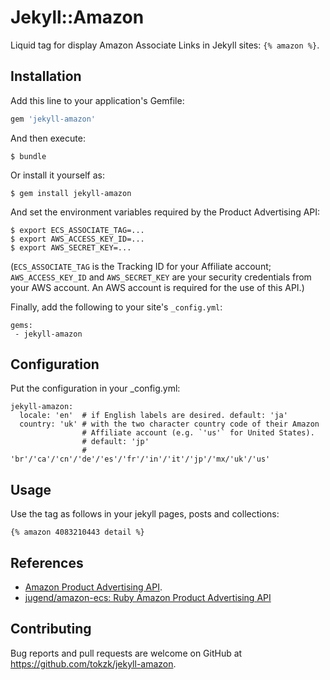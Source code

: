 # Jekyll::Amazon

Liquid tag for display Amazon Associate Links in Jekyll sites: `{% amazon %}`.

## Installation

Add this line to your application's Gemfile:

```ruby
gem 'jekyll-amazon'
```

And then execute:

    $ bundle

Or install it yourself as:

    $ gem install jekyll-amazon

And set the environment variables required by the Product Advertising API:

    $ export ECS_ASSOCIATE_TAG=...
    $ export AWS_ACCESS_KEY_ID=...
    $ export AWS_SECRET_KEY=...

(`ECS_ASSOCIATE_TAG` is the Tracking ID for your Affiliate account; `AWS_ACCESS_KEY_ID` and `AWS_SECRET_KEY` are your security credentials from your AWS account.  An AWS account is required for the use of this API.)

Finally, add the following to your site's `_config.yml`:

```
gems:
 - jekyll-amazon
```

## Configuration

Put the configuration in your _config.yml:

```
jekyll-amazon:
  locale: 'en'  # if English labels are desired. default: 'ja'
  country: 'uk' # with the two character country code of their Amazon
                # Affiliate account (e.g. `'us'` for United States).
                # default: 'jp'
                # 'br'/'ca'/'cn'/'de'/'es'/'fr'/'in'/'it'/'jp'/'mx/'uk'/'us'
```


## Usage

Use the tag as follows in your jekyll pages, posts and collections:

```liquid
{% amazon 4083210443 detail %}
```


## References

- [Amazon Product Advertising API](https://affiliate-program.amazon.com/gp/advertising/api/detail/main.html).
- [jugend/amazon\-ecs: Ruby Amazon Product Advertising API](https://github.com/jugend/amazon-ecs)

## Contributing

Bug reports and pull requests are welcome on GitHub at https://github.com/tokzk/jekyll-amazon.

